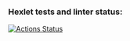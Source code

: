 ### Hexlet tests and linter status:
[![Actions Status](https://github.com/ecaepsey/algorithms-project-69/workflows/hexlet-check/badge.svg)](https://github.com/ecaepsey/algorithms-project-69/actions)